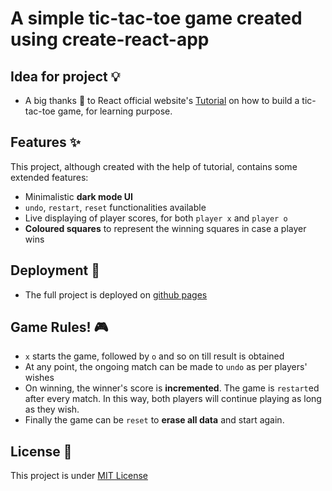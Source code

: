 # A simple tic-tac-toe game created using create-react-app

## Idea for project :bulb:
* A big thanks :gift_heart: to React official website's [Tutorial](https://react.dev/learn/tutorial-tic-tac-toe) on how to build a tic-tac-toe game, for learning purpose.

## Features :sparkles:
This project, although created with the help of tutorial, contains some extended features: 
* Minimalistic **dark mode UI**
* `undo`, `restart`, `reset` functionalities available
* Live displaying of player scores, for both `player x` and `player o`
* **Coloured squares** to represent the winning squares in case a player wins

## Deployment :rocket:
* The full project is deployed on [github pages](https://soumyajit0803.github.io/tic-tac-toe/)

## Game Rules! :video_game:
 * `x` starts the game, followed by `o` and so on till result is obtained
 * At any point, the ongoing match can be made to `undo` as per players' wishes
 * On winning, the winner's score is **incremented**. The game is `restart`ed after every match. In this way, both players will continue playing as long as they wish.
 * Finally the game can be `reset` to **erase all data** and start again.

 ## License :key:
 This project is under [MIT License](./LICENSE)